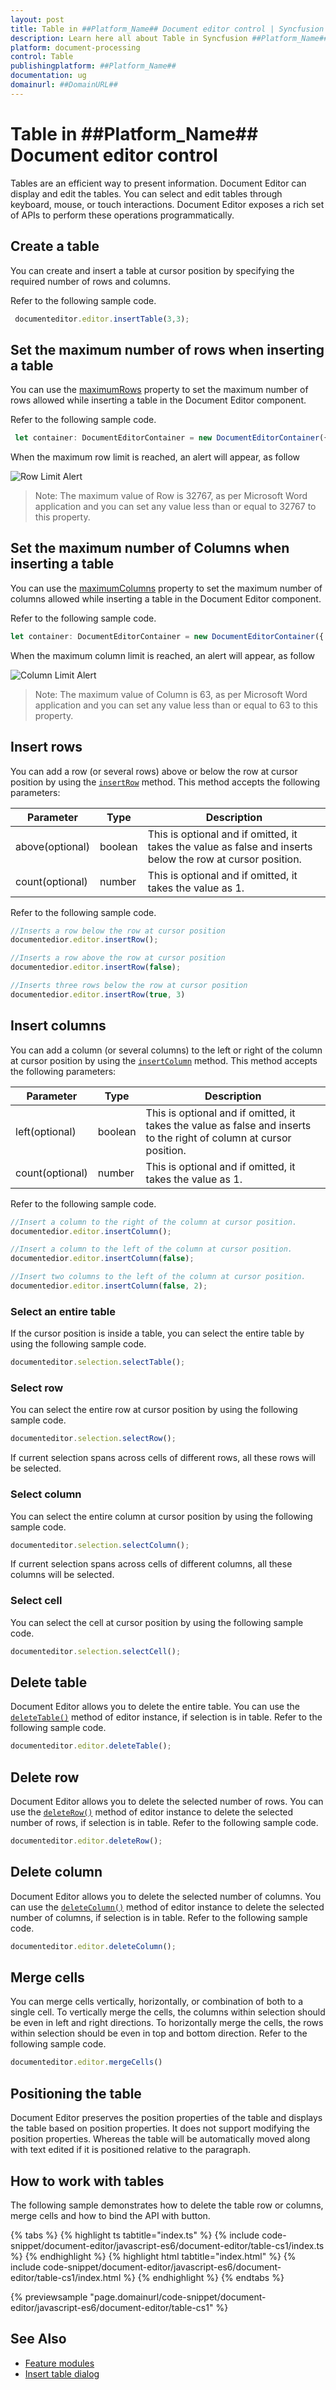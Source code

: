 ```yaml
---
layout: post
title: Table in ##Platform_Name## Document editor control | Syncfusion
description: Learn here all about Table in Syncfusion ##Platform_Name## Document editor control of Syncfusion Essential JS 2 and more.
platform: document-processing
control: Table 
publishingplatform: ##Platform_Name##
documentation: ug
domainurl: ##DomainURL##
---
```


# Table in ##Platform_Name## Document editor control

Tables are an efficient way to present information. Document Editor can display and edit the tables. You can select and edit tables through keyboard, mouse, or touch interactions. Document Editor exposes a rich set of APIs to perform these operations programmatically.

## Create a table

You can create and insert a table at cursor position by specifying the required number of rows and columns.

Refer to the following sample code.

```ts
 documenteditor.editor.insertTable(3,3);
```
## Set the maximum number of rows when inserting a table

 

You can use the [maximumRows](https://ej2.syncfusion.com/documentation/api/document-editor/documentEditorSettings#maximumrows) property to set the maximum number of rows allowed while inserting a table in the Document Editor component.

Refer to the following sample code.

```ts
 let container: DocumentEditorContainer = new DocumentEditorContainer({ documentEditorSettings: { maximumRows: 4 } });
```

When the maximum row limit is reached, an alert will appear, as follow 

![Row Limit Alert](images/Row_Limit_Alert.PNG) 

>Note: The maximum value of Row is 32767, as per Microsoft Word application and you can set any value less than or equal to 32767 to this property.
## Set the maximum number of Columns when inserting a table

 

You can use the [maximumColumns](https://ej2.syncfusion.com/documentation/api/document-editor/documentEditorSettings#maximumcolumns) property to set the maximum number of columns allowed while inserting a table in the Document Editor component.

Refer to the following sample code.

```ts
let container: DocumentEditorContainer = new DocumentEditorContainer({ documentEditorSettings: { maximumColumns: 4 } });
```

When the maximum column limit is reached, an alert will appear, as follow 

![Column Limit Alert](images/Column_Limit_Alert.PNG) 

>Note: The maximum value of Column is 63, as per Microsoft Word application and you can set any value less than or equal to 63 to this property.

## Insert rows

You can add a row (or several rows) above or below the row at cursor position by using the [`insertRow`](https://ej2.syncfusion.com/documentation/api/document-editor/editor#insertrow) method. This method accepts the following parameters:

Parameter | Type | Description
----------|------|-------------
above(optional) | boolean | This is optional and if omitted, it takes the value as false and inserts below the row at cursor position.
count(optional) | number | This is optional and if omitted, it takes the value as 1.

Refer to the following sample code.

```ts
//Inserts a row below the row at cursor position
documentedior.editor.insertRow();

//Inserts a row above the row at cursor position
documentedior.editor.insertRow(false);

//Inserts three rows below the row at cursor position
documentedior.editor.insertRow(true, 3)
```

## Insert columns

You can add a column (or several columns) to the left or right of the column at cursor position by using the [`insertColumn`](https://ej2.syncfusion.com/documentation/api/document-editor/editor#insertcolumn) method. This method accepts the following parameters:

Parameter | Type | Description
----------|------|-------------
left(optional) | boolean| This is optional and if omitted, it takes the value as false and inserts to the right of column at cursor position.
count(optional) | number |  This is optional and if omitted, it takes the value as 1.

Refer to the following sample code.

```ts
//Insert a column to the right of the column at cursor position.
documentedior.editor.insertColumn();

//Insert a column to the left of the column at cursor position.
documentedior.editor.insertColumn(false);

//Insert two columns to the left of the column at cursor position.
documentedior.editor.insertColumn(false, 2);
```

### Select an entire table

If the cursor position is inside a table, you can select the entire table by using the following sample code.

```ts
documenteditor.selection.selectTable();
```

### Select row

You can select the entire row at cursor position by using the following sample code.

```ts
documenteditor.selection.selectRow();
```

If current selection spans across cells of different rows, all these rows will be selected.

### Select column

You can select the entire column at cursor position by using the following sample code.

```ts
documenteditor.selection.selectColumn();
```

If current selection spans across cells of different columns, all these columns will be selected.

### Select cell

You can select the cell at cursor position by using the following sample code.

```ts
documenteditor.selection.selectCell();
```

## Delete table

Document Editor allows you to delete the entire table. You can use the [`deleteTable()`](https://ej2.syncfusion.com/documentation/api/document-editor/editor#deletetable) method of editor instance, if selection is in table. Refer to the following sample code.

```ts
documenteditor.editor.deleteTable();
```

## Delete row

Document Editor allows you to delete the selected number of rows. You can use the [`deleteRow()`](https://ej2.syncfusion.com/documentation/api/document-editor/editor#deleterow) method of editor instance to delete the selected number of rows, if selection is in table. Refer to the following sample code.

```ts
documenteditor.editor.deleteRow();
```

## Delete column

Document Editor allows you to delete the selected number of columns. You can use the [`deleteColumn()`](https://ej2.syncfusion.com/documentation/api/document-editor/editor#deletecolumn) method of editor instance to delete the selected number of columns, if selection is in table. Refer to the following sample code.

```ts
documenteditor.editor.deleteColumn();
```

## Merge cells

You can merge cells vertically, horizontally, or combination of both to a single cell. To vertically merge the cells, the columns within selection should be even in left and right directions. To horizontally merge the cells, the rows within selection should be even in top and bottom direction.
Refer to the following sample code.

```ts
documenteditor.editor.mergeCells()
```

## Positioning the table

Document Editor preserves the position properties of the table and displays the table based on position properties. It does not support modifying the position properties. Whereas the table will be automatically moved along with text edited if it is positioned relative to the paragraph.

## How to work with tables

The following sample demonstrates how to delete the table row or columns, merge cells and how to bind the API with button.

 

 {% tabs %}
{% highlight ts tabtitle="index.ts" %}
{% include code-snippet/document-editor/javascript-es6/document-editor/table-cs1/index.ts %}
{% endhighlight %}
{% highlight html tabtitle="index.html" %}
{% include code-snippet/document-editor/javascript-es6/document-editor/table-cs1/index.html %}
{% endhighlight %}
{% endtabs %}
        
{% previewsample "page.domainurl/code-snippet/document-editor/javascript-es6/document-editor/table-cs1" %}



## See Also

* [Feature modules](./feature-module)
* [Insert table dialog](./dialog#table-dialog)
